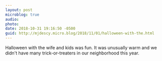 ```yaml
---
layout: post
microblog: true
audio: 
photo: 
date: 2018-10-31 19:16:50 -0500
guid: http://mjdescy.micro.blog/2018/11/01/halloween-with-the.html
---
```

Halloween with the wife and kids was fun. It was unusually warm and we didn't have many trick-or-treaters in our neighborhood this year.
